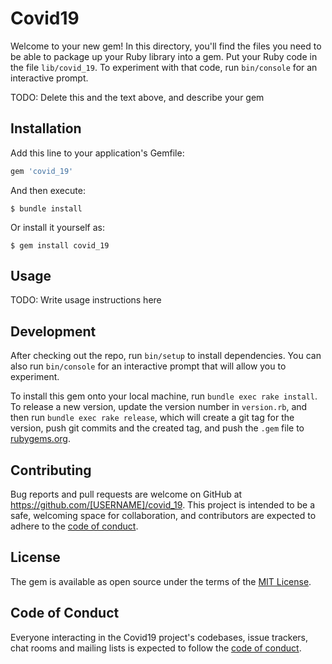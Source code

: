 # Covid19

Welcome to your new gem! In this directory, you'll find the files you need to be able to package up your Ruby library into a gem. Put your Ruby code in the file `lib/covid_19`. To experiment with that code, run `bin/console` for an interactive prompt.

TODO: Delete this and the text above, and describe your gem

## Installation

Add this line to your application's Gemfile:

```ruby
gem 'covid_19'
```

And then execute:

    $ bundle install

Or install it yourself as:

    $ gem install covid_19

## Usage

TODO: Write usage instructions here

## Development

After checking out the repo, run `bin/setup` to install dependencies. You can also run `bin/console` for an interactive prompt that will allow you to experiment.

To install this gem onto your local machine, run `bundle exec rake install`. To release a new version, update the version number in `version.rb`, and then run `bundle exec rake release`, which will create a git tag for the version, push git commits and the created tag, and push the `.gem` file to [rubygems.org](https://rubygems.org).

## Contributing

Bug reports and pull requests are welcome on GitHub at https://github.com/[USERNAME]/covid_19. This project is intended to be a safe, welcoming space for collaboration, and contributors are expected to adhere to the [code of conduct](https://github.com/[USERNAME]/covid_19/blob/master/CODE_OF_CONDUCT.md).

## License

The gem is available as open source under the terms of the [MIT License](https://opensource.org/licenses/MIT).

## Code of Conduct

Everyone interacting in the Covid19 project's codebases, issue trackers, chat rooms and mailing lists is expected to follow the [code of conduct](https://github.com/[USERNAME]/covid_19/blob/master/CODE_OF_CONDUCT.md).
